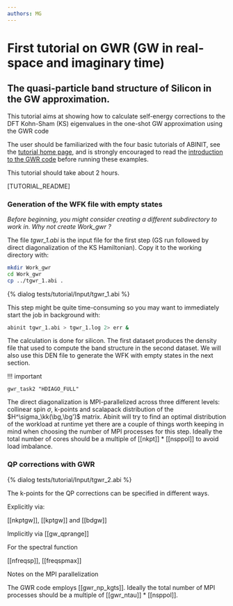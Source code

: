 ```yaml
---
authors: MG
---
```


# First tutorial on GWR (GW in real-space and imaginary time)

## The quasi-particle band structure of Silicon in the GW approximation.

This tutorial aims at showing how to calculate self-energy corrections to the
DFT Kohn-Sham (KS) eigenvalues in the one-shot GW approximation using the GWR code

The user should be familiarized with the four basic tutorials of ABINIT,
see the [tutorial home page](/tutorial),
and is strongly encouraged to read the [introduction to the GWR code](/tutorial/gwr_intro) before running these examples.

This tutorial should take about 2 hours.

[TUTORIAL_README]

### Generation of the WFK file with empty states

*Before beginning, you might consider creating a different subdirectory to work in.
Why not create Work_gwr ?*

The file *tgwr_1.abi* is the input file for the first step
(GS run followed by direct diagonalization of the KS Hamiltonian).
Copy it to the working directory with:

```sh
mkdir Work_gwr
cd Work_gwr
cp ../tgwr_1.abi .
```

{% dialog tests/tutorial/Input/tgwr_1.abi %}

This step might be quite time-consuming so you may want to immediately start the job in background with:

```sh
abinit tgwr_1.abi > tgwr_1.log 2> err &
```


The calculation is done for silicon.
The first dataset produces the density file that used to compute the band structure in the second dataset.
We will also use this DEN file to generate the WFK with empty states in the next section.


!!! important

    gwr_task2 "HDIAGO_FULL"


The direct diagonalization is MPI-parallelized across three different levels:
collinear spin $\sigma$, k-points and scalapack distribution of the $H^\sigma_\kk(\bg,\bg')$ matrix.
Abinit will try to find an optimal distribution of the workload at runtime yet there are a couple
of things worth keeping in mind when choosing the number of MPI processes for this step.
Ideally the total number of cores should be a multiple of [[nkpt]] * [[nsppol]] to avoid load imbalance.

### QP corrections with GWR

{% dialog tests/tutorial/Input/tgwr_2.abi %}

The k-points for the QP corrections can be specified in different ways.

Explicitly via:

[[nkptgw]], [[kptgw]] and [[bdgw]]

Implicitly via [[gw_qprange]]

For the spectral function

[[nfreqsp]], [[freqspmax]]

Notes on the MPI parallelization

The GWR code employs [[gwr_np_kgts]].
Ideally the total number of MPI processes should be a multiple of [[gwr_ntau]] * [[nsppol]].
